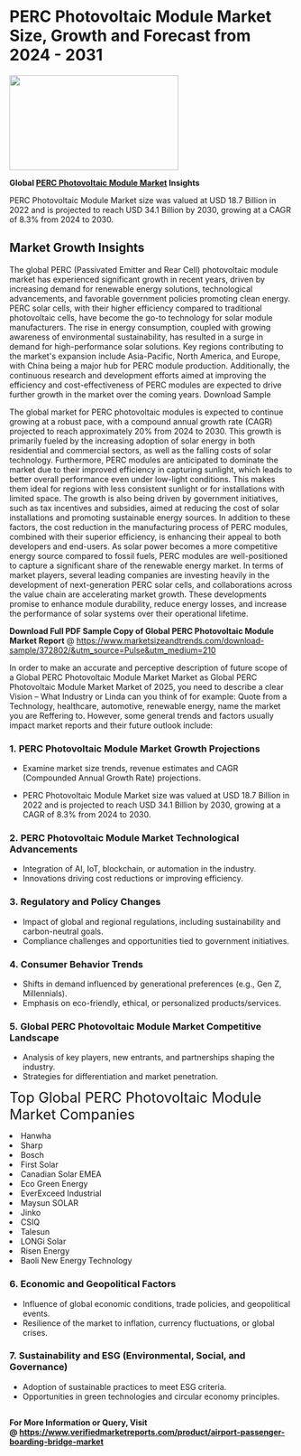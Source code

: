 <H1>PERC Photovoltaic Module Market Size, Growth and Forecast from 2024 - 2031</H1><img class="aligncenter size-medium wp-image-584254" src="https://thirdeyenews.in/wp-content/uploads/2024/09/Global-Market-Research-300x168.jpeg" alt="" width="300" height="168" /><p><strong>Global&nbsp;<a href="https://www.marketsizeandtrends.com/download-sample/372802/&amp;utm_source=Pulse&amp;utm_medium=210">PERC Photovoltaic Module Market</a> Insights</strong></p><p>PERC Photovoltaic Module Market size was valued at USD 18.7 Billion in 2022 and is projected to reach USD 34.1 Billion by 2030, growing at a CAGR of 8.3% from 2024 to 2030.</p><p><h2>Market Growth Insights</h2> The global PERC (Passivated Emitter and Rear Cell) photovoltaic module market has experienced significant growth in recent years, driven by increasing demand for renewable energy solutions, technological advancements, and favorable government policies promoting clean energy. PERC solar cells, with their higher efficiency compared to traditional photovoltaic cells, have become the go-to technology for solar module manufacturers. The rise in energy consumption, coupled with growing awareness of environmental sustainability, has resulted in a surge in demand for high-performance solar solutions. Key regions contributing to the market's expansion include Asia-Pacific, North America, and Europe, with China being a major hub for PERC module production. Additionally, the continuous research and development efforts aimed at improving the efficiency and cost-effectiveness of PERC modules are expected to drive further growth in the market over the coming years. Download Sample <p>The global market for PERC photovoltaic modules is expected to continue growing at a robust pace, with a compound annual growth rate (CAGR) projected to reach approximately 20% from 2024 to 2030. This growth is primarily fueled by the increasing adoption of solar energy in both residential and commercial sectors, as well as the falling costs of solar technology. Furthermore, PERC modules are anticipated to dominate the market due to their improved efficiency in capturing sunlight, which leads to better overall performance even under low-light conditions. This makes them ideal for regions with less consistent sunlight or for installations with limited space. The growth is also being driven by government initiatives, such as tax incentives and subsidies, aimed at reducing the cost of solar installations and promoting sustainable energy sources. In addition to these factors, the cost reduction in the manufacturing process of PERC modules, combined with their superior efficiency, is enhancing their appeal to both developers and end-users. As solar power becomes a more competitive energy source compared to fossil fuels, PERC modules are well-positioned to capture a significant share of the renewable energy market. In terms of market players, several leading companies are investing heavily in the development of next-generation PERC solar cells, and collaborations across the value chain are accelerating market growth. These developments promise to enhance module durability, reduce energy losses, and increase the performance of solar systems over their operational lifetime. </p><p><span class=""><strong>Download Full PDF Sample Copy of Global PERC Photovoltaic Module Market Report</strong> @ <a href="https://www.marketsizeandtrends.com/download-sample/372802/&amp;utm_source=Pulse&amp;utm_medium=210" target="_blank">https://www.marketsizeandtrends.com/download-sample/372802/&amp;utm_source=Pulse&amp;utm_medium=210</a></span></p><p>In order to make an accurate and perceptive description of future scope of a Global&nbsp;PERC Photovoltaic Module Market Market as Global&nbsp;PERC Photovoltaic Module Market Market of 2025, you need to describe a clear Vision &ndash; What Industry or Linda can you think of for example: Quote from a Technology, healthcare, automotive, renewable energy, name the market you are Reffering to. However, some general trends and factors usually impact market reports and their future outlook include:</p><h3>1.&nbsp;<strong>PERC Photovoltaic Module Market Growth Projections</strong></h3><ul><li>Examine market size trends, revenue estimates and CAGR (Compounded Annual Growth Rate) projections.</li><li><p>PERC Photovoltaic Module Market size was valued at USD 18.7 Billion in 2022 and is projected to reach USD 34.1 Billion by 2030, growing at a CAGR of 8.3% from 2024 to 2030.</p></li></ul><h3>2.&nbsp;<strong>PERC Photovoltaic Module Market Technological Advancements</strong></h3><ul><li>Integration of AI, IoT, blockchain, or automation in the industry.</li><li>Innovations driving cost reductions or improving efficiency.</li></ul><h3>3.&nbsp;<strong>Regulatory and Policy Changes</strong></h3><ul><li>Impact of global and regional regulations, including sustainability and carbon-neutral goals.</li><li>Compliance challenges and opportunities tied to government initiatives.</li></ul><h3>4.&nbsp;<strong>Consumer Behavior Trends</strong></h3><ul><li>Shifts in demand influenced by generational preferences (e.g., Gen Z, Millennials).</li><li>Emphasis on eco-friendly, ethical, or personalized products/services.</li></ul><h3>5.&nbsp;<strong>Global PERC Photovoltaic Module Market Competitive Landscape</strong></h3><ul><li>Analysis of key players, new entrants, and partnerships shaping the industry.</li><li>Strategies for differentiation and market penetration.</li></ul><p data-pm-slice="1 1 []"><span style="color: inherit; font-family: inherit; font-size: 25px;">Top Global PERC Photovoltaic Module Market Companies</span></p><div class="" data-test-id=""><p><li>Hanwha</li><li> Sharp</li><li> Bosch</li><li> First Solar</li><li> Canadian Solar EMEA</li><li> Eco Green Energy</li><li> EverExceed Industrial</li><li> Maysun SOLAR</li><li> Jinko</li><li> CSIQ</li><li> Talesun</li><li> LONGi Solar</li><li> Risen Energy</li><li> Baoli New Energy Technology</li></p></div><h3>6.&nbsp;<strong>Economic and Geopolitical Factors</strong></h3><ul><li>Influence of global economic conditions, trade policies, and geopolitical events.</li><li>Resilience of the market to inflation, currency fluctuations, or global crises.</li></ul><h3>7.&nbsp;<strong>Sustainability and ESG (Environmental, Social, and Governance)</strong></h3><ul><li>Adoption of sustainable practices to meet ESG criteria.</li><li>Opportunities in green technologies and circular economy principles.</li></ul><h2><strong style="font-size: 14px;">For More Information or Query, Visit @&nbsp;</strong><a style="background-color: #ffffff; font-size: 14px;" href="https://www.marketsizeandtrends.com/report/perc-photovoltaic-module-market/" target="_blank">https://www.verifiedmarketreports.com/product/airport-passenger-boarding-bridge-market</a></h2>
